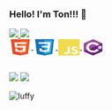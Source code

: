 ### Hello! I'm Ton!!! 🍖

 <div>
  <a href="https://github.com/TonDeVeros">
  <img height="180em" src="https://github-readme-stats.vercel.app/api?username=TonDeVeros&show_icons=true&theme=tokyonight&include_all_commits=true&count_private=true"/>
  <img height="180em" src="https://github-readme-stats.vercel.app/api/top-langs/?username=tondeveros&layout=compact&langs_count=7&theme=tokyonight"/>
</div>
<div> 
  
  <img align="center" alt="Ton-HTML" height="30" width="40" src="https://raw.githubusercontent.com/devicons/devicon/master/icons/html5/html5-original.svg">
  <img align="center" alt="Ton-CSS" height="30" width="40" src="https://raw.githubusercontent.com/devicons/devicon/master/icons/css3/css3-original.svg">
 <img align="center" alt="Ton-Js" height="30" width="40" src="https://raw.githubusercontent.com/devicons/devicon/master/icons/javascript/javascript-plain.svg">
  <img align="center" alt="Ton-Csharp" height="30" width="40" src="https://raw.githubusercontent.com/devicons/devicon/master/icons/csharp/csharp-original.svg">
  
</div> 
  
##
  
<div> 
  
  <a href = "mailto:tondeveros@gmail.com"><img src="https://img.shields.io/badge/-Gmail-%23333?style=for-the-badge&logo=gmail&logoColor=white" target="_blank"></a>
  <a href="https://www.linkedin.com/in/antonio-santos-jr-863646209" target="_blank"><img src="https://img.shields.io/badge/-LinkedIn-%230077B5?style=for-the-badge&logo=linkedin&logoColor=white" target="_blank"></a> 
  
</div>
  
<div style="width: 5%, height:5%">
  <img align="center"  alt="luffy" src="https://i.pinimg.com/originals/2d/10/0d/2d100dd2c60df0d42b7ed074724b7bb1.gif">
</div>
  
 


